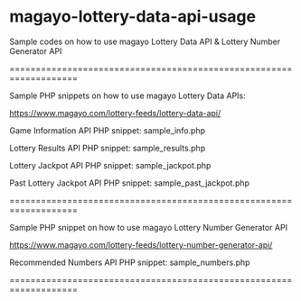 # magayo-lottery-data-api-usage
Sample codes on how to use magayo Lottery Data API & Lottery Number Generator API

===================================================================

Sample PHP snippets on how to use magayo Lottery Data APIs:

https://www.magayo.com/lottery-feeds/lottery-data-api/

Game Information API
PHP snippet: sample_info.php

Lottery Results API
PHP snippet: sample_results.php

Lottery Jackpot API
PHP snippet: sample_jackpot.php

Past Lottery Jackpot API
PHP snippet: sample_past_jackpot.php

===================================================================

Sample PHP snippet on how to use magayo Lottery Number Generator API

https://www.magayo.com/lottery-feeds/lottery-number-generator-api/

Recommended Numbers API
PHP snippet: sample_numbers.php

===================================================================
